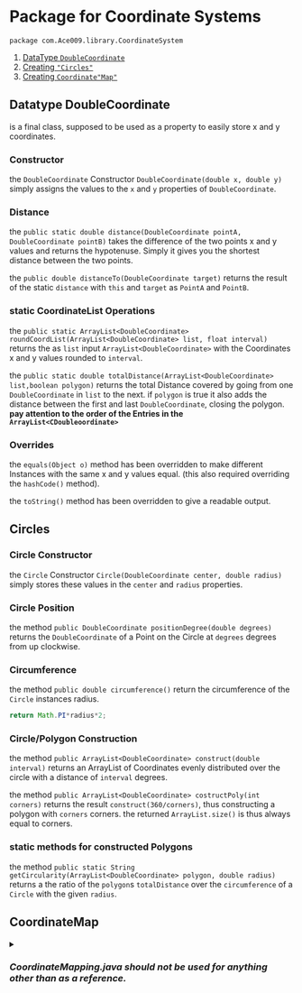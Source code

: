 # Package for Coordinate Systems
`package com.Ace009.library.CoordinateSystem`

1. [DataType `DoubleCoordinate`](#datatype-doublecoordinate)
2. [Creating `"Circles"`](#circles)
3. [Creating `Coordinate"Map"`](#coordinatemap)

## Datatype DoubleCoordinate

is a final class, supposed to be used as a property to easily store x and y coordinates.

### Constructor

the `DoubleCoordinate` Constructor `DoubleCoordinate(double x, double y)` simply assigns the values to the `x` and `y` properties of `DoubleCoordinate`.

### Distance

the `public static double distance(DoubleCoordinate pointA, DoubleCoordinate pointB)` takes the difference of the two points x and y values and returns the hypotenuse. Simply it gives you the shortest distance between the two points.

the `public double distanceTo(DoubleCoordinate target)` returns the result of the static `distance` with `this` and `target` as `PointA` and `PointB`.

### static CoordinateList Operations

the `public static ArrayList<DoubleCoordinate> roundCoordList(ArrayList<DoubleCoordinate> list, float interval)` returns the as `list` input `ArrayList<DoubleCoordinate>` with the Coordinates x and y values rounded to `interval`.

the `public static double totalDistance(ArrayList<DoubleCoordinate> list,boolean polygon)` returns the total Distance covered by going from one `DoubleCoordinate` in `list` to the next. if `polygon` is true it also adds the distance between the first and last `DoubleCoordinate`, closing the polygon.
**pay attention to the order of the Entries in the `ArrayList<CDoubleoordinate>`**

### Overrides

the `equals(Object o)` method has been overridden to make different Instances with the same x and y values equal.
(this also required overriding the `hashCode()` method).

the `toString()` method has been overridden to give a readable output.

## Circles

### Circle Constructor

the `Circle` Constructor `Circle(DoubleCoordinate center, double radius)` simply stores these values in the `center` and `radius` properties.

### Circle Position

the method `public DoubleCoordinate positionDegree(double degrees)` returns the `DoubleCoordinate` of a Point on the Circle at `degrees` degrees from up clockwise.

### Circumference
the method `public double circumference()` return the circumference of the `Circle` instances radius.

```Java
return Math.PI*radius*2;
```

### Circle/Polygon Construction

the method `public ArrayList<DoubleCoordinate> construct(double interval)` returns an ArrayList of Coordinates evenly distributed over the circle with a distance of `interval` degrees.

the method `public ArrayList<DoubleCoordinate> costructPoly(int corners)` returns the result `construct(360/corners)`, thus constructing a polygon with `corners` corners. the returned `ArrayList.size()` is thus always equal to corners.

### static methods for constructed Polygons

the method `public static String getCircularity(ArrayList<DoubleCoordinate> polygon, double radius)` returns a the ratio of the `polygon`s `totalDistance` over the `circumference` of a `Circle` with the given `radius`.

## CoordinateMap
<details>
<summary>

### ***CoordinateMapping.java should not be used for anything other than as a reference.***

</summary>

### sub-class Position
***this sub-class in particular should only be used for testing purposes***

has two properties, directly set by its constructor `public Position(DoubleCoordinate coords, Object cont)`.

```Java
DoubleCoordinate pos; Object content;
public Position(DoubleCoordinate coords, Object cont) {
 content=cont;pos=coords;
}
```

it also has a `toString` method override returning a readable output using the properties .toString methods.

### Cooridnate-Map Constructor

the constructor `public CoordinateMap (int sizeX, int sizeY)` sets the `ArrayList<ArrayList<Position>> map` to a 2D matrix with `sizeX` columns and `sizeY` rows.

### inputList

the method `public void inputList(ArrayList<DoubleCoordinate> list,Object f_content)` overrides the `content` property of the `Position`s to `f_content` at the by `list` given positions in the 2D matrix.

### toString override

the `toString` method has been overridden to return a readable output with each row on a new line.

</details>
